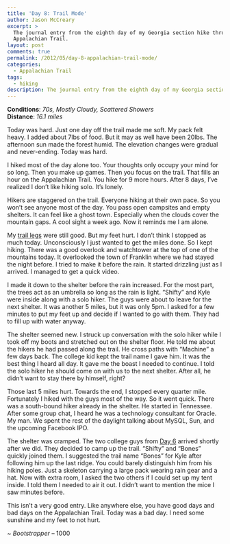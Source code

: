 ```yaml
---
title: 'Day 8: Trail Mode'
author: Jason McCreary
excerpt: >
  The journal entry from the eighth day of my Georgia section hike through the
  Appalachian Trail.
layout: post
comments: true
permalink: /2012/05/day-8-appalachian-trail-mode/
categories:
  - Appalachian Trail
tags:
  - hiking
description: The journal entry from the eighth day of my Georgia section hike through the Appalachian Trail.
---
```

**Conditions**: *70s, Mostly Cloudy, Scattered Showers*  
**Distance**: *16.1 miles*

Today was hard. Just one day off the trail made me soft. My pack felt heavy. I added about 7lbs of food. But it may as well have been 20lbs. The afternoon sun made the forest humid. The elevation changes were gradual and never-ending. Today was hard.

I hiked most of the day alone too. Your thoughts only occupy your mind for so long. Then you make up games. Then you focus on the trail. That fills an hour on the Appalachian Trail. You hike for 9 more hours. After 8 days, I&rsquo;ve realized I don&rsquo;t like hiking solo. It&rsquo;s lonely.

Hikers are staggered on the trail. Everyone hiking at their own pace. So you won&rsquo;t see anyone most of the day. You pass open campsites and empty shelters. It can feel like a ghost town. Especially when the clouds cover the mountain gaps. A cool sight a week ago. Now it reminds me I am alone.

My [trail legs][1] were still good. But my feet hurt. I don&rsquo;t think I stopped as much today. Unconsciously I just wanted to get the miles done. So I kept hiking. There was a good overlook and watchtower at the top of one of the mountains today. It overlooked the town of Franklin where we had stayed the night before. I tried to make it before the rain. It started drizzling just as I arrived. I managed to get a quick video.

I made it down to the shelter before the rain increased. For the most part, the trees act as an umbrella so long as the rain is light. &ldquo;Shifty&rdquo; and Kyle were inside along with a solo hiker. The guys were about to leave for the next shelter. It was another 5 miles, but it was only 5pm. I asked for a few minutes to put my feet up and decide if I wanted to go with them. They had to fill up with water anyway.

The shelter seemed new. I struck up conversation with the solo hiker while I took off my boots and stretched out on the shelter floor. He told me about the hikers he had passed along the trail. He cross paths with &ldquo;Machine&rdquo; a few days back. The college kid kept the trail name I gave him. It was the best thing I heard all day. It gave me the boast I needed to continue. I told the solo hiker he should come on with us to the next shelter. After all, he didn&rsquo;t want to stay there by himself, right?

Those last 5 miles hurt. Towards the end, I stopped every quarter mile. Fortunately I hiked with the guys most of the way. So it went quick. There was a south-bound hiker already in the shelter. He started in Tennessee. After some group chat, I heard he was a technology consultant for Oracle. My man. We spent the rest of the daylight talking about MySQL, Sun, and the upcoming Facebook IPO.

The shelter was cramped. The two college guys from [Day 6][1] arrived shortly after we did. They decided to camp up the trail. &ldquo;Shifty&rdquo; and &ldquo;Bones&rdquo; quickly joined them. I suggested the trail name &ldquo;Bones&rdquo; for Kyle after following him up the last ridge. You could barely distinguish him from his hiking poles. Just a skeleton carrying a large pack wearing rain gear and a hat. Now with extra room, I asked the two others if I could set up my tent inside. I told them I needed to air it out. I didn&rsquo;t want to mention the mice I saw minutes before.

This isn&rsquo;t a very good entry. Like anywhere else, you have good days and bad days on the Appalachian Trail. Today was a bad day. I need some sunshine and my feet to not hurt.

~ *Bootstrapper* – 1000

 [1]: http://jason.pureconcepts.net/2012/05/day-6-appalachian-trail-trail-legs/ "Day 6: Trail Legs"
